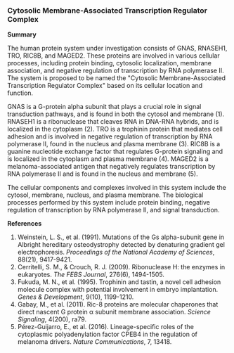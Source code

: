 ### Cytosolic Membrane-Associated Transcription Regulator Complex

**Summary**

The human protein system under investigation consists of GNAS, RNASEH1, TRO, RIC8B, and MAGED2. These proteins are involved in various cellular processes, including protein binding, cytosolic localization, membrane association, and negative regulation of transcription by RNA polymerase II. The system is proposed to be named the "Cytosolic Membrane-Associated Transcription Regulator Complex" based on its cellular location and function.

GNAS is a G-protein alpha subunit that plays a crucial role in signal transduction pathways, and is found in both the cytosol and membrane (1). RNASEH1 is a ribonuclease that cleaves RNA in DNA-RNA hybrids, and is localized in the cytoplasm (2). TRO is a trophinin protein that mediates cell adhesion and is involved in negative regulation of transcription by RNA polymerase II, found in the nucleus and plasma membrane (3). RIC8B is a guanine nucleotide exchange factor that regulates G-protein signaling and is localized in the cytoplasm and plasma membrane (4). MAGED2 is a melanoma-associated antigen that negatively regulates transcription by RNA polymerase II and is found in the nucleus and membrane (5).

The cellular components and complexes involved in this system include the cytosol, membrane, nucleus, and plasma membrane. The biological processes performed by this system include protein binding, negative regulation of transcription by RNA polymerase II, and signal transduction.

**References**

1. Weinstein, L. S., et al. (1991). Mutations of the Gs alpha-subunit gene in Albright hereditary osteodystrophy detected by denaturing gradient gel electrophoresis. *Proceedings of the National Academy of Sciences*, 88(21), 9417-9421.
2. Cerritelli, S. M., & Crouch, R. J. (2009). Ribonuclease H: the enzymes in eukaryotes. *The FEBS Journal*, 276(6), 1494-1505.
3. Fukuda, M. N., et al. (1995). Trophinin and tastin, a novel cell adhesion molecule complex with potential involvement in embryo implantation. *Genes & Development*, 9(10), 1199-1210.
4. Gabay, M., et al. (2011). Ric-8 proteins are molecular chaperones that direct nascent G protein α subunit membrane association. *Science Signaling*, 4(200), ra79.
5. Pérez-Guijarro, E., et al. (2016). Lineage-specific roles of the cytoplasmic polyadenylation factor CPEB4 in the regulation of melanoma drivers. *Nature Communications*, 7, 13418.